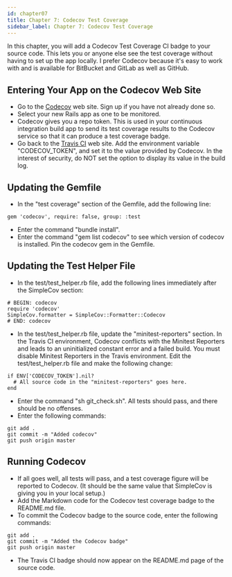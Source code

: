 ```yaml
---
id: chapter07
title: Chapter 7: Codecov Test Coverage
sidebar_label: Chapter 7: Codecov Test Coverage
---
```


In this chapter, you will add a Codecov Test Coverage CI badge to your source code.  This lets you or anyone else see the test coverage without having to set up the app locally.  I prefer Codecov because it's easy to work with and is available for BitBucket and GitLab as well as GitHub.

## Entering Your App on the Codecov Web Site
* Go to the [Codecov](https://codecov.io/) web site.  Sign up if you have not already done so.
* Select your new Rails app as one to be monitored.
* Codecov gives you a repo token.  This is used in your continuous integration build app to send its test coverage results to the Codecov service so that it can produce a test coverage badge.
* Go back to the [Travis CI](https://travis-ci.org/) web site.  Add the environment variable "CODECOV_TOKEN", and set it to the value provided by Codecov.  In the interest of security, do NOT set the option to display its value in the build log.

## Updating the Gemfile
* In the "test coverage" section of the Gemfile, add the following line:
```
gem 'codecov', require: false, group: :test
```
* Enter the command "bundle install".
* Enter the command "gem list codecov" to see which version of codecov is installed.  Pin the codecov gem in the Gemfile.

## Updating the Test Helper File
* In the test/test_helper.rb file, add the following lines immediately after the SimpleCov section:
```
# BEGIN: codecov
require 'codecov'
SimpleCov.formatter = SimpleCov::Formatter::Codecov
# END: codecov
```
* In the test/test_helper.rb file, update the "minitest-reporters" section.  In the Travis CI environment, Codecov conflicts with the Minitest Reporters and leads to an uninitialized constant error and a failed build.  You must disable Minitest Reporters in the Travis environment.  Edit the test/test_helper.rb file and make the following change:
```
if ENV['CODECOV_TOKEN'].nil?
  # All source code in the "minitest-reporters" goes here.
end
```
* Enter the command "sh git_check.sh".  All tests should pass, and there should be no offenses.
* Enter the following commands:
```
git add .
git commit -m "Added codecov"
git push origin master
```

## Running Codecov
* If all goes well, all tests will pass, and a test coverage figure will be reported to Codecov.  (It should be the same value that SimpleCov is giving you in your local setup.)
* Add the Markdown code for the Codecov test coverage badge to the README.md file.
* To commit the Codecov badge to the source code, enter the following commands:
```
git add .
git commit -m "Added the Codecov badge"
git push origin master
```
* The Travis CI badge should now appear on the README.md page of the source code.

